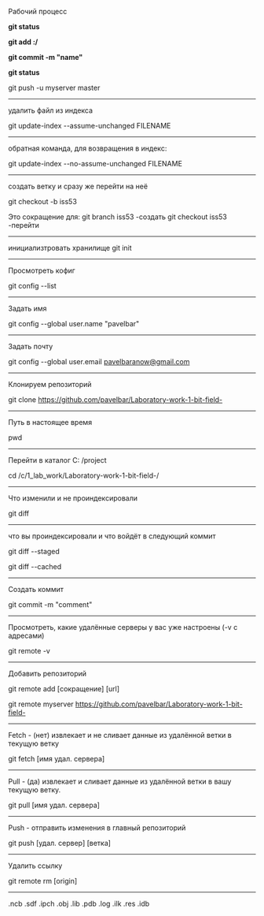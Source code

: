 ﻿
Рабочий процесс

**git status**

**git add :/**

**git commit -m "name"**

**git status**

git push -u myserver master

__________________________________________________________________
удалить файл из индекса

git update-index --assume-unchanged FILENAME
__________________________________________________________________
 обратная команда, для возвращения в индекс:

git update-index --no-assume-unchanged FILENAME
__________________________________________________________________
создать ветку и сразу же перейти на неё

git checkout -b iss53

Это сокращение для:
git branch iss53          -создать
git checkout iss53        -перейти
__________________________________________________________________
инициализтровать хранилище
git init
__________________________________________________________________

 Просмотреть кофиг
 
git config --list
__________________________________________________________________
 Задать имя 
 
git config --global user.name "pavelbar"
__________________________________________________________________
 Задать почту
 
git config --global user.email pavelbaranow@gmail.com
__________________________________________________________________
 Клонируем репозиторий
 
git clone https://github.com/pavelbar/Laboratory-work-1-bit-field-
__________________________________________________________________
 Путь в настоящее время
 
pwd
__________________________________________________________________
 Перейти в каталог C: /project
 
cd /c/1_lab_work/Laboratory-work-1-bit-field-/
__________________________________________________________________
 Что изменили и не проиндексировали
 
git diff
__________________________________________________________________
 что вы проиндексировали и что войдёт в следующий коммит
 
git diff --staged

git diff --cached
__________________________________________________________________
 Создать коммит
 
git commit -m "comment"
__________________________________________________________________
 Просмотреть, какие удалённые серверы у вас уже настроены (-v с адресами)
 
git remote -v
__________________________________________________________________
 Добавить репозиторий
 
git remote add [сокращение] [url]

git remote myserver https://github.com/pavelbar/Laboratory-work-1-bit-field- 
__________________________________________________________________
 Fetch - (нет)  извлекает и не сливает данные из удалённой ветки в текущую ветку
 
git fetch [имя удал. сервера]
__________________________________________________________________
 Pull - (да) извлекает и сливает данные из удалённой ветки в вашу текущую ветку. 
 
git pull [имя удал. сервера]
__________________________________________________________________
 Push -  отправить изменения в главный репозиторий
 
git push [удал. сервер] [ветка]
__________________________________________________________________
 Удалить ссылку 
 
git remote rm [origin]
__________________________________________________________________
.ncb 
.sdf 
.ipch
.obj
.lib 
.pdb
.log
.ilk
.res
.idb 
